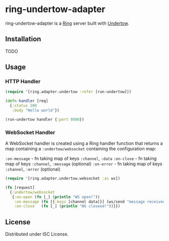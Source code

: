 # ring-undertow-adapter

ring-undertow-adapter is a [Ring](https://github.com/ring-clojure/ring) server built with
[Undertow](http://undertow.io).

## Installation

TODO

## Usage

### HTTP Handler

```clojure
(require '[ring.adapter.undertow :refer [run-undertow]])

(defn handler [req]
  {:status 200
   :body "Hello world"})

(run-undertow handler {:port 8080})
```

### WebSocket Handler

A WebSocket handler is created using a Ring handler function that returns a map
containing a `:undertow/websocket` containing the configuration map:

   `:on-message` - fn taking map of keys `:channel`, `:data`
   `:on-close` - fn taking map of keys `:channel`, `:message` (optional)
   `:on-error` - fn taking map of keys `:channel`, `:error` (optional)

```clojure
(require '[ring.adapter.undertow.websocket :as ws])

(fn [request]
  {:undertow/websocket 
   {:on-open (fn [_] (println "WS open!"))
    :on-message (fn [{:keys [channel data]}] (ws/send "message received" channel))
    :on-close   (fn [_] (println "WS closeed!"))}})
```

## License

Distributed under ISC License.
